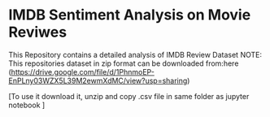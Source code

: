 # IMDB Sentiment Analysis on Movie Reviwes

This Repository contains a detailed analysis of IMDB Review Dataset
NOTE: 
This repositories dataset in zip format can be downloaded from:here (https://drive.google.com/file/d/1PhnmoEP-EnPLny03WZX5L39M2ewmXdMC/view?usp=sharing) 

[To use it download it, unzip and copy .csv file in same folder as jupyter notebook ]


